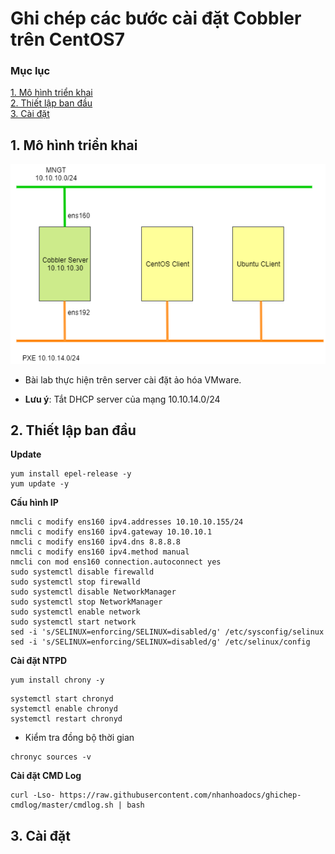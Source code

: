 # Ghi chép các bước cài đặt Cobbler trên CentOS7

### Mục lục

[1. Mô hình triển khai](#mohinh)<br>
[2. Thiết lập ban đầu](#thietlap)<br>
[3. Cài đặt](#caidat)<br>

<a name="mohinh"></a>
## 1. Mô hình triển khai

![](../images/cai-dat-centos7/topo-cobbler1.png)

- Bài lab thực hiện trên server cài đặt ảo hóa VMware.

- **Lưu ý**: Tắt DHCP server của mạng 10.10.14.0/24

<a name="thietlap"></a>
## 2. Thiết lập ban đầu

**Update**

```
yum install epel-release -y
yum update -y
```

**Cấu hình IP**


```
nmcli c modify ens160 ipv4.addresses 10.10.10.155/24
nmcli c modify ens160 ipv4.gateway 10.10.10.1
nmcli c modify ens160 ipv4.dns 8.8.8.8
nmcli c modify ens160 ipv4.method manual
nmcli con mod ens160 connection.autoconnect yes
sudo systemctl disable firewalld
sudo systemctl stop firewalld
sudo systemctl disable NetworkManager
sudo systemctl stop NetworkManager
sudo systemctl enable network
sudo systemctl start network
sed -i 's/SELINUX=enforcing/SELINUX=disabled/g' /etc/sysconfig/selinux
sed -i 's/SELINUX=enforcing/SELINUX=disabled/g' /etc/selinux/config
```

**Cài đặt NTPD**

```
yum install chrony -y 
```

```
systemctl start chronyd 
systemctl enable chronyd
systemctl restart chronyd 
```
 - Kiểm tra đồng bộ thời gian
 
```
chronyc sources -v
```

**Cài đặt CMD Log**

```
curl -Lso- https://raw.githubusercontent.com/nhanhoadocs/ghichep-cmdlog/master/cmdlog.sh | bash
```

<a name="caidat"></a>
## 3. Cài đặt



